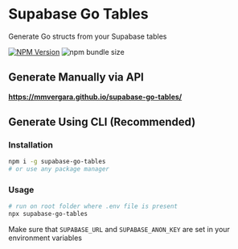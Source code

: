 # Supabase Go Tables

Generate Go structs from your Supabase tables

[![NPM Version](https://img.shields.io/npm/v/supabase-go-tables?logo=npm&labelColor=cb0000&color=black)](https://www.npmjs.com/package/supabase-go-tables)
![npm bundle size](https://img.shields.io/bundlephobia/min/supabase-go-tables?label=BundlePhobia&labelColor=blackn&color=green)

## Generate Manually via API

**https://mmvergara.github.io/supabase-go-tables/**

## Generate Using CLI (Recommended)

### Installation

```bash
npm i -g supabase-go-tables
# or use any package manager
```

### Usage

```bash
# run on root folder where .env file is present
npx supabase-go-tables
```

Make sure that `SUPABASE_URL` and `SUPABASE_ANON_KEY` are set in your environment variables
